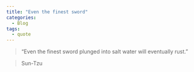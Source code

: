 ```yaml
---
title: "Even the finest sword"
categories:
  - Blog
tags:
  - quote
---
```


> “Even the finest sword plunged into salt water will eventually rust.”

> Sun-Tzu



